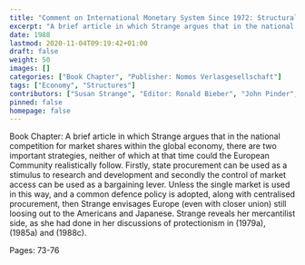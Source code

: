 ```yaml
---
title: "Comment on International Monetary System Since 1972: Structural Change and Financial Innovation: Problems of International Money, 1972-85"
excerpt: "A brief article in which Strange argues that in the national competition for market shares within the global economy, there are two important strategies, neither of which at that time could the European Community realistically follow. Firstly, state procurement can be used as a stimulus to research and development and secondly the control of market access can be used as a bargaining lever. Unless the single market is used in this way, and a common defence policy is adopted, along with centralised procurement, then Strange envisages Europe (even with closer union) still loosing out to the Americans and Japanese. Strange reveals her mercantilist side, as she had done in her discussions of protectionism in (1979a), (1985a) and (1988c)."
date: 1988
lastmod: 2020-11-04T09:19:42+01:00
draft: false
weight: 50
images: []
categories: ["Book Chapter", "Publisher: Nomos Verlasgesellschaft"]
tags: ["Economy", "Structures"]
contributors: ["Susan Strange", "Editor: Ronald Bieber", "John Pinder", "Joseph H. H. Weiler"]
pinned: false
homepage: false
---
```


Book Chapter: A brief article in which Strange argues that in the national competition for market shares within the global economy, there are two important strategies, neither of which at that time could the European Community realistically follow. Firstly, state procurement can be used as a stimulus to research and development and secondly the control of market access can be used as a bargaining lever. Unless the single market is used in this way, and a common defence policy is adopted, along with centralised procurement, then Strange envisages Europe (even with closer union) still loosing out to the Americans and Japanese. Strange reveals her mercantilist side, as she had done in her discussions of protectionism in (1979a), (1985a) and (1988c).

Pages: 73-76